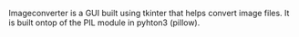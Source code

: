 Imageconverter is a GUI built using tkinter that helps convert image files. It is built ontop of the PIL module in pyhton3 (pillow).